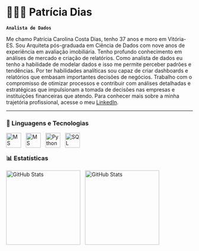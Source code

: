 # 👩🏻‍💻 Patrícia Dias

**`Analista de Dados`**

Me chamo Patrícia Carolina Costa Dias, tenho 37 anos e moro em Vitória-ES. Sou Arquiteta pós-graduada em Ciência de Dados com nove anos de experiência em avaliação imobiliária. Tenho profundo conhecimento em análises de mercado e criação de relatórios. Como analista de dados eu tenho a habilidade de modelar dados e isso me permite perceber padrões e tendências. Por ter habilidades analíticas sou capaz de criar dashboards e relatórios que embasam importantes decisões de negócios.
Trabalho com o compromisso de otimizar processos e contribuir com análises detalhadas e estratégicas que impulsionam a tomada de decisões nas empresas e instituições financeiras que atendo.
Para conhecer mais sobre a minha trajetória profissional, acesse o meu [LinkedIn](https://www.linkedin.com/in/patriciadiasds/).



---

### 🤖 Linguagens e Tecnologias




<img 
    align="left" 
    alt="MS Excel" 
    title="MS Excel"
    width="40px" 
    style="padding-right: 10px;" 
    src="https://img.icons8.com/?size=100&id=117561&format=png&color=000000" 
/>
<img 
    align="left" 
    alt="MS Power BI" 
    title="MS Power BI"
    width="40px" 
    style="padding-right: 10px;" 
    src="https://img.icons8.com/?size=100&id=Ny0t2MYrJ70p&format=png&color=000000" 
/>
<img 
    align="left" 
    alt="Python" 
    title="Python"
    width="40px" 
    style="padding-right: 10px;" 
    src="https://cdn.jsdelivr.net/gh/devicons/devicon@latest/icons/python/python-original.svg"
/>    

<img 
    align="left" 
    alt="SQL" 
    title="SQL"
    width="40px" 
    style="padding-right: 10px;" 
    src="https://img.icons8.com/?size=100&id=J6KcaRLsTgpZ&format=png&color=000000"
/>    
 
<br/>
<br/>



### 📊 Estatísticas

<p>
  <img 
    align="left" 
    alt="GitHub Stats" 
    height="200" 
    style="padding-right: 10px;" 
    src="https://github-readme-stats.vercel.app/api?username=PatriciaDiasDS&show_icons=true&theme=tokyonight&include_all_commits=true&locale=pt-br" 
  />

<img 
      align="left" 
      alt="GitHub Stats" 
      height="200" 
      src="https://github-readme-stats.vercel.app/api/top-langs/?username=PatriciaDiasDS&theme=tokyonight&layout=compact&custom_title=Tecnologias&langs_count=9" 
  />

</p>
